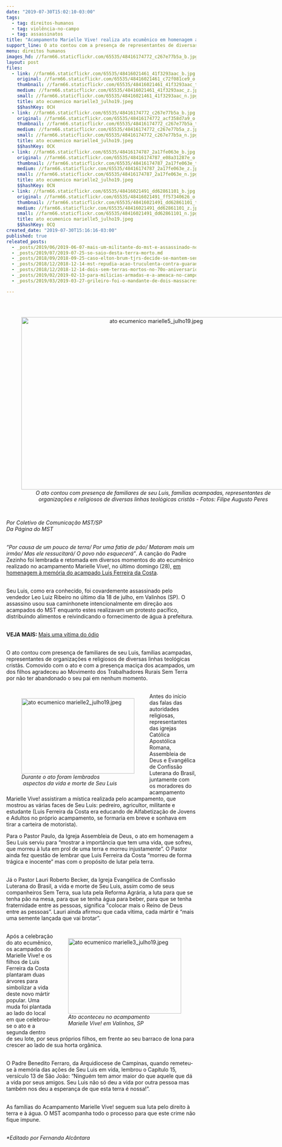 ```yaml
---
date: "2019-07-30T15:02:10-03:00"
tags:
  - tag: direitos-humanos
  - tag: violência-no-campo
  - tag: assassinatos
title: "Acampamento Marielle Vive! realiza ato ecumênico em homenagem a Luis Ferreira "
support_line: O ato contou com a presença de representantes de diversas linhas teológicas cristãs
menu: direitos humanos
images_hd: //farm66.staticflickr.com/65535/48416174772_c267e77b5a_b.jpg
layout: post
files:
  - link: //farm66.staticflickr.com/65535/48416021461_41f3293aac_b.jpg
    original: //farm66.staticflickr.com/65535/48416021461_c72f081ce9_o.jpg
    thumbnail: //farm66.staticflickr.com/65535/48416021461_41f3293aac_t.jpg
    medium: //farm66.staticflickr.com/65535/48416021461_41f3293aac_z.jpg
    small: //farm66.staticflickr.com/65535/48416021461_41f3293aac_n.jpg
    title: ato ecumenico marielle3_julho19.jpeg
    $$hashKey: 0CH
  - link: //farm66.staticflickr.com/65535/48416174772_c267e77b5a_b.jpg
    original: //farm66.staticflickr.com/65535/48416174772_acf358d7a9_o.jpg
    thumbnail: //farm66.staticflickr.com/65535/48416174772_c267e77b5a_t.jpg
    medium: //farm66.staticflickr.com/65535/48416174772_c267e77b5a_z.jpg
    small: //farm66.staticflickr.com/65535/48416174772_c267e77b5a_n.jpg
    title: ato ecumenico marielle4_julho19.jpeg
    $$hashKey: 0CK
  - link: //farm66.staticflickr.com/65535/48416174787_2a17fe063e_b.jpg
    original: //farm66.staticflickr.com/65535/48416174787_e08a31287e_o.jpg
    thumbnail: //farm66.staticflickr.com/65535/48416174787_2a17fe063e_t.jpg
    medium: //farm66.staticflickr.com/65535/48416174787_2a17fe063e_z.jpg
    small: //farm66.staticflickr.com/65535/48416174787_2a17fe063e_n.jpg
    title: ato ecumenico marielle2_julho19.jpeg
    $$hashKey: 0CN
  - link: //farm66.staticflickr.com/65535/48416021491_dd62861101_b.jpg
    original: //farm66.staticflickr.com/65535/48416021491_ff57340626_o.jpg
    thumbnail: //farm66.staticflickr.com/65535/48416021491_dd62861101_t.jpg
    medium: //farm66.staticflickr.com/65535/48416021491_dd62861101_z.jpg
    small: //farm66.staticflickr.com/65535/48416021491_dd62861101_n.jpg
    title: ato ecumenico marielle5_julho19.jpeg
    $$hashKey: 0CQ
created_date: "2019-07-30T15:16:16-03:00"
published: true
releated_posts:
  - _posts/2019/06/2019-06-07-mais-um-militante-do-mst-e-assassinado-no-campo.md
  - _posts/2019/07/2019-07-25-so-saio-desta-terra-morto.md
  - _posts/2018/09/2018-09-25-caso-elton-brum-tjrs-decide-se-mantem-sentenca-do-juri-popular-que-condenou-pm-que-matou-sem-terra.md
  - _posts/2018/12/2018-12-14-mst-repudia-acao-truculenta-contra-guarani-kaiowa-em-ms.md
  - _posts/2018/12/2018-12-14-dois-sem-terras-mortos-no-70o-aniversario-da-declaracao-universal-dos-direitos-humanos.md
  - _posts/2019/02/2019-02-13-para-milicias-armadas-e-a-ameaca-no-campo.md
  - _posts/2019/03/2019-03-27-grileiro-foi-o-mandante-de-dois-massacres-na-regiao-de-tucurui-pa-que-vitimaram-seis-pessoas.md

---
```

<p>&nbsp;</p>

<div style="text-align:center">
<figure class="image" style="display:inline-block"><img alt="ato ecumenico marielle5_julho19.jpeg" height="458" src="//farm66.staticflickr.com/65535/48416021491_dd62861101_b.jpg" width="700" />
<figcaption><em>O ato contou com presen&ccedil;a de familiares de seu Luis, fam&iacute;lias acampadas, representantes de organiza&ccedil;&otilde;es e religiosos de diversas linhas teol&oacute;gicas crist&atilde;s - Fotos: Filipe Augusto Peres</em></figcaption>
</figure>
</div>

<p><br />
<em>Por Coletivo de Comunica&ccedil;&atilde;o MST/SP<br />
Da P&aacute;gina do MST</em><br />
&nbsp;</p>

<p><em>&ldquo;Por causa de um pouco de terra/ Por uma fatia de p&atilde;o/ Mataram mais um irm&atilde;o/ Mas ele ressucitar&aacute;/ O povo n&atilde;o esquecer&aacute;&rdquo;</em>. A can&ccedil;&atilde;o do Padre Zezinho foi lembrada e retomada em diversos momentos do ato ecum&ecirc;nico realizado no acampamento Marielle Vive!, no &uacute;ltimo domingo (28), <a href="https://www.mst.org.br/2019/07/25/so-saio-desta-terra-morto.html">em homenagem &agrave; mem&oacute;ria do acampado Luis Ferreira da Costa</a>.<br />
&nbsp;</p>

<p>Seu Luis, como era conhecido, foi covardemente assassinado pelo vendedor Leo Luiz Ribeiro no &uacute;ltimo dia 18 de julho, em Valinhos (SP). O assassino usou sua caminhonete intencionalmente em dire&ccedil;&atilde;o aos acampados do MST enquanto estes realizavam um protesto pac&iacute;fico, distribuindo alimentos e reivindicando o fornecimento de &aacute;gua &agrave; prefeitura.<br />
&nbsp;</p>

<p><strong>VEJA MAIS:&nbsp;</strong><a href="https://www.mst.org.br/2019/07/19/mais-uma-vitima-do-odio.html">Mais uma v&iacute;tima do &oacute;dio</a></p>

<p><br />
O ato contou com presen&ccedil;a de familiares de seu Luis, fam&iacute;lias acampadas, representantes de organiza&ccedil;&otilde;es e religiosos de diversas linhas teol&oacute;gicas crist&atilde;s. Comovido com o ato e com a presen&ccedil;a maci&ccedil;a dos acampados, um dos filhos agradeceu ao Movimento dos Trabalhadores Rurais Sem Terra por n&atilde;o ter abandonado o seu pai em nenhum momento.<br />
&nbsp;</p>

<figure class="image" style="float:left"><img alt="ato ecumenico marielle2_julho19.jpeg" height="200" src="//farm66.staticflickr.com/65535/48416174787_2a17fe063e_b.jpg" width="300" />
<figcaption><em>Durante o ato foram lembrados<br />
&nbsp;aspectos da vida e morte de Seu Luis</em></figcaption>
</figure>

<p>Antes do in&iacute;cio das falas das autoridades religiosas, representantes das igrejas Cat&oacute;lica Apost&oacute;lica Romana, Assembleia de Deus e Evang&eacute;lica de Confiss&atilde;o Luterana do Brasil, juntamente com os moradores do acampamento Marielle Vive! assistiram a m&iacute;stica realizada pelo acampamento, que mostrou as v&aacute;rias faces de Seu Luis: pedreiro, agricultor, militante e estudante (Luis Ferreira da Costa era educando de Alfabetiza&ccedil;&atilde;o de Jovens e Adultos no pr&oacute;prio acampamento, se formaria em breve e sonhava em tirar a carteira de motorista).</p>

<p>Para o Pastor Paulo, da Igreja Assembleia de Deus, o ato em homenagem a Seu Luis serviu para &ldquo;mostrar a import&acirc;ncia que tem uma vida, que sofreu, que morreu &agrave; luta em prol de uma terra e morreu injustamente&rdquo;. O Pastor ainda fez quest&atilde;o de lembrar que Luis Ferreira da Costa &ldquo;morreu de forma tr&aacute;gica e inocente&rdquo; mas com o prop&oacute;sito de lutar pela terra.<br />
&nbsp;</p>

<p>J&aacute; o Pastor Lauri Roberto Becker, da Igreja Evang&eacute;lica de Confiss&atilde;o Luterana do Brasil, a vida e morte de Seu Luis, assim como de seus companheiros Sem Terra, sua luta pela Reforma Agr&aacute;ria, a luta para que se tenha p&atilde;o na mesa, para que se tenha &aacute;gua para beber, para que se tenha fraternidade entre as pessoas, significa &quot;colocar mais o Reino de Deus entre as pessoas&rdquo;. Lauri ainda afirmou que cada v&iacute;tima, cada m&aacute;rtir &eacute; &ldquo;mais uma semente lan&ccedil;ada que vai brotar&rdquo;.<br />
&nbsp;</p>

<figure class="image" style="float:right"><img alt="ato ecumenico marielle3_julho19.jpeg" height="200" src="//farm66.staticflickr.com/65535/48416021461_41f3293aac_b.jpg" width="300" />
<figcaption><em>Ato aconteceu no acampamento<br />
Marielle Vive! em Valinhos, SP</em></figcaption>
</figure>

<p>Ap&oacute;s a celebra&ccedil;&atilde;o do ato ecum&ecirc;nico, os acampados do Marielle Vive! e os filhos de Luis Ferreira da Costa plantaram duas &aacute;rvores para simbolizar a vida deste novo m&aacute;rtir popular. Uma muda foi plantada ao lado do local em que celebrou-se o ato e a segunda dentro de seu lote, por seus pr&oacute;prios filhos, em frente ao seu barraco de lona para crescer ao lado de sua horta org&acirc;nica.<br />
&nbsp;</p>

<p>O Padre Benedito Ferraro, da Arquidiocese de Campinas, quando remeteu-se &agrave; mem&oacute;ria das a&ccedil;&otilde;es de Seu Luis em vida, lembrou o Cap&iacute;tulo 15, vers&iacute;culo 13 de S&atilde;o Jo&atilde;o: &ldquo;Ningu&eacute;m tem amor maior do que aquele que d&aacute; a vida por seus amigos. Seu Luis n&atilde;o s&oacute; deu a vida por outra pessoa mas tamb&eacute;m nos deu a esperan&ccedil;a de que esta terra &eacute; nossa!&rdquo;.<br />
&nbsp;</p>

<p>As fam&iacute;lias do Acampamento Marielle Vive! seguem sua luta pelo direito &agrave; terra e &agrave; &aacute;gua. O MST acompanha todo o processo para que este crime n&atilde;o fique impune.</p>

<p><br />
<em>*Editado por Fernanda Alc&acirc;ntara</em></p>
